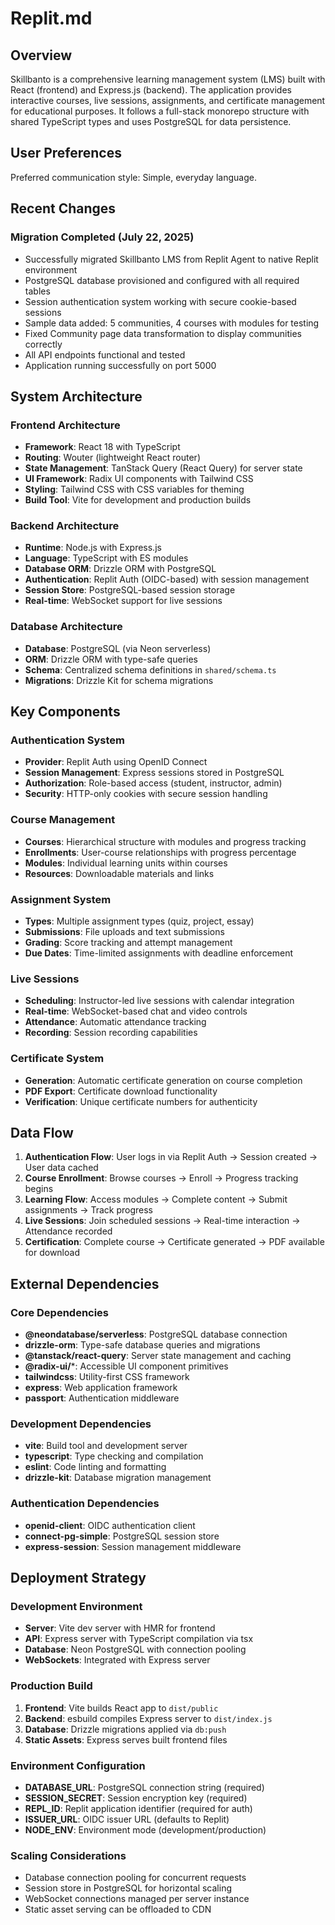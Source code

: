 # Replit.md

## Overview

Skillbanto is a comprehensive learning management system (LMS) built with React (frontend) and Express.js (backend). The application provides interactive courses, live sessions, assignments, and certificate management for educational purposes. It follows a full-stack monorepo structure with shared TypeScript types and uses PostgreSQL for data persistence.

## User Preferences

Preferred communication style: Simple, everyday language.

## Recent Changes

### Migration Completed (July 22, 2025)
- Successfully migrated Skillbanto LMS from Replit Agent to native Replit environment
- PostgreSQL database provisioned and configured with all required tables
- Session authentication system working with secure cookie-based sessions
- Sample data added: 5 communities, 4 courses with modules for testing
- Fixed Community page data transformation to display communities correctly
- All API endpoints functional and tested
- Application running successfully on port 5000

## System Architecture

### Frontend Architecture
- **Framework**: React 18 with TypeScript
- **Routing**: Wouter (lightweight React router)
- **State Management**: TanStack Query (React Query) for server state
- **UI Framework**: Radix UI components with Tailwind CSS
- **Styling**: Tailwind CSS with CSS variables for theming
- **Build Tool**: Vite for development and production builds

### Backend Architecture
- **Runtime**: Node.js with Express.js
- **Language**: TypeScript with ES modules
- **Database ORM**: Drizzle ORM with PostgreSQL
- **Authentication**: Replit Auth (OIDC-based) with session management
- **Session Store**: PostgreSQL-based session storage
- **Real-time**: WebSocket support for live sessions

### Database Architecture
- **Database**: PostgreSQL (via Neon serverless)
- **ORM**: Drizzle ORM with type-safe queries
- **Schema**: Centralized schema definitions in `shared/schema.ts`
- **Migrations**: Drizzle Kit for schema migrations

## Key Components

### Authentication System
- **Provider**: Replit Auth using OpenID Connect
- **Session Management**: Express sessions stored in PostgreSQL
- **Authorization**: Role-based access (student, instructor, admin)
- **Security**: HTTP-only cookies with secure session handling

### Course Management
- **Courses**: Hierarchical structure with modules and progress tracking
- **Enrollments**: User-course relationships with progress percentage
- **Modules**: Individual learning units within courses
- **Resources**: Downloadable materials and links

### Assignment System
- **Types**: Multiple assignment types (quiz, project, essay)
- **Submissions**: File uploads and text submissions
- **Grading**: Score tracking and attempt management
- **Due Dates**: Time-limited assignments with deadline enforcement

### Live Sessions
- **Scheduling**: Instructor-led live sessions with calendar integration
- **Real-time**: WebSocket-based chat and video controls
- **Attendance**: Automatic attendance tracking
- **Recording**: Session recording capabilities

### Certificate System
- **Generation**: Automatic certificate generation on course completion
- **PDF Export**: Certificate download functionality
- **Verification**: Unique certificate numbers for authenticity

## Data Flow

1. **Authentication Flow**: User logs in via Replit Auth → Session created → User data cached
2. **Course Enrollment**: Browse courses → Enroll → Progress tracking begins
3. **Learning Flow**: Access modules → Complete content → Submit assignments → Track progress
4. **Live Sessions**: Join scheduled sessions → Real-time interaction → Attendance recorded
5. **Certification**: Complete course → Certificate generated → PDF available for download

## External Dependencies

### Core Dependencies
- **@neondatabase/serverless**: PostgreSQL database connection
- **drizzle-orm**: Type-safe database queries and migrations
- **@tanstack/react-query**: Server state management and caching
- **@radix-ui/***: Accessible UI component primitives
- **tailwindcss**: Utility-first CSS framework
- **express**: Web application framework
- **passport**: Authentication middleware

### Development Dependencies
- **vite**: Build tool and development server
- **typescript**: Type checking and compilation
- **eslint**: Code linting and formatting
- **drizzle-kit**: Database migration management

### Authentication Dependencies
- **openid-client**: OIDC authentication client
- **connect-pg-simple**: PostgreSQL session store
- **express-session**: Session management middleware

## Deployment Strategy

### Development Environment
- **Server**: Vite dev server with HMR for frontend
- **API**: Express server with TypeScript compilation via tsx
- **Database**: Neon PostgreSQL with connection pooling
- **WebSockets**: Integrated with Express server

### Production Build
1. **Frontend**: Vite builds React app to `dist/public`
2. **Backend**: esbuild compiles Express server to `dist/index.js`
3. **Database**: Drizzle migrations applied via `db:push`
4. **Static Assets**: Express serves built frontend files

### Environment Configuration
- **DATABASE_URL**: PostgreSQL connection string (required)
- **SESSION_SECRET**: Session encryption key (required)
- **REPL_ID**: Replit application identifier (required for auth)
- **ISSUER_URL**: OIDC issuer URL (defaults to Replit)
- **NODE_ENV**: Environment mode (development/production)

### Scaling Considerations
- Database connection pooling for concurrent requests
- Session store in PostgreSQL for horizontal scaling
- WebSocket connections managed per server instance
- Static asset serving can be offloaded to CDN